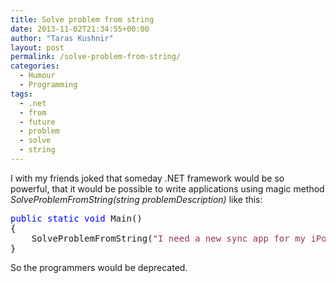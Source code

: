 ```yaml
---
title: Solve problem from string
date: 2013-11-02T21:34:55+00:00
author: "Taras Kushnir"
layout: post
permalink: /solve-problem-from-string/
categories:
  - Humour
  - Programming
tags:
  - .net
  - from
  - future
  - problem
  - solve
  - string
---
```

I with my friends joked that someday .NET framework would be so powerful, that it would be possible to write applications using magic method _SolveProblemFromString(string problemDescription)_ like this:

<pre><span style="color:#0000ff;">public</span> <span style="color:#0000ff;">static</span> <span style="color:#0000ff;">void</span> Main()
{
    SolveProblemFromString(<span style="color:#993366;">"I need a new sync app for my iPod player!"</span>);
}</pre>

So the programmers would be deprecated.